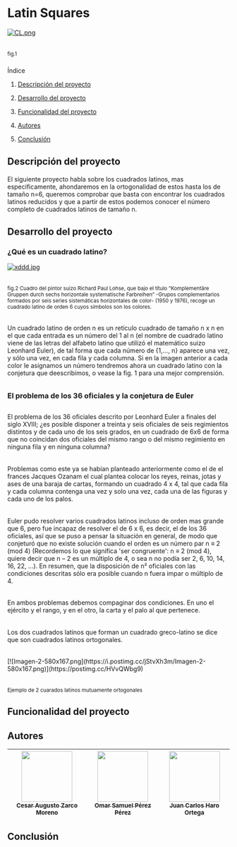 <h1 align="left"> Latin Squares </h1>

[![CL.png](https://i.postimg.cc/PrwWzzHz/CL.png)](https://postimg.cc/PPdvdDPP)
<h6> </h6>
<sub> fig.1 </sub>
<h3></h3>
Índice

1. [Descripción del proyecto](#descripción-del-proyecto)

2. [Desarrollo del proyecto](#desarrollo-del-proyecto)

3. [Funcionalidad del proyecto](#funcionalidad-del-proyecto)

4. [Autores](#autores)

5. [Conclusión](#conclusión)


## Descripción del proyecto
<h4></h4>
El siguiente proyecto habla sobre los cuadrados latinos, mas especificamente, ahondaremos en la ortogonalidad de estos hasta los de tamaño n=6, queremos comprobar que basta con encontrar los cuadrados latinos reducidos y que a partir de estos podemos conocer el número completo de cuadrados latinos de tamaño n.


## Desarrollo del proyecto
<h4></h4>
<h3 align="left">¿Qué es un cuadrado latino?</h3>

[![xddd.jpg](https://i.postimg.cc/XqvbQDP7/xddd.jpg)](https://postimg.cc/62FgQzwD)
<h6> </h6>
<sub> fig.2 Cuadro del pintor suizo Richard Paul Lohse, que bajo el título “Komplementäre Gruppen durch sechs horizontale systematische Farbreihen” -Grupos complementarios formados por seis series sistemáticas horizontales de color- (1950 y 1976), recoge un cuadrado latino de orden 6 cuyos símbolos son los colores. </sub>
<h6> </h6>
<h6> </h6>
Un cuadrado latino de orden n es un retículo cuadrado de tamaño n x n en el que cada entrada es un número del 1 al n (el nombre de cuadrado latino viene de las letras del alfabeto latino que utilizó el matemático suizo Leonhard Euler), de tal forma que cada número de {1,…, n} aparece una vez, y sólo una vez, en cada fila y cada columna.
Si en la imagen anterior a cada color le asignamos un número tendremos ahora un cuadrado latino con la conjetura que deescribimos, o vease la fig. 1 para una mejor comprensión.
<h6> </h6>
<h3> El problema de los 36 oficiales y la conjetura de Euler </h3>
<h2></h2>
El problema de los 36 oficiales descrito por Leonhard Euler a finales del siglo XVIII; ¿es posible disponer a treinta y seis oficiales de seis regimientos distintos y de cada uno de los seis grados, en un cuadrado de 6x6 de forma que no coincidan dos oficiales del mismo rango o del mismo regimiento en ninguna fila y en ninguna columna?
<h6> </h6>
Problemas como este ya se habían planteado anteriormente como el de el frances Jacques Ozanam el cual plantea colocar los reyes, reinas, jotas y ases de una baraja de cartas, formando un cuadrado 4 x 4, tal que cada fila y cada columna contenga una vez y solo una vez, cada una de las figuras y cada uno de los palos.
<h6> </h6>
Euler pudo resolver varios cuadrados latinos incluso de orden mas grande que 6, pero fue incapaz de resolver el de 6 x 6, es decir, el de los 36 oficiales, así que se puso a pensar la situación en general, de modo que conjeturó que no existe solución cuando el orden es un número par n ≡ 2 (mod 4) (Recordemos lo que significa 'ser congruente': n ≡ 2 (mod 4), quiere decir que n – 2 es un múltiplo de 4, o sea n no podía ser 2, 6, 10, 14, 16, 22, …). En resumen, que la disposición de n² oficiales con las condiciones descritas sólo era posible cuando n fuera impar o múltiplo de 4.
<h6></h6>
En ambos problemas debemos compaginar dos condiciones. En uno el ejército y el rango, y en el otro, la carta y el palo al que pertenece.
<h6></h6>
Los dos cuadrados latinos que forman un cuadrado greco-latino se dice que son cuadrados latinos ortogonales.
<h6></h6>
[![Imagen-2-580x167.png](https://i.postimg.cc/jStvXh3m/Imagen-2-580x167.png)](https://postimg.cc/HVvQWbg9)
<h6></h6>
<sub> Ejemplo de 2 cuarados latinos mutuamente ortogonales </sub>

## Funcionalidad del proyecto









## Autores
| [<img src="https://avatars.githubusercontent.com/u/141696762?v=4" width=115><br><sub>Cesar Augusto Zarco Moreno</sub>](https://github.com/CesarZarco) |  [<img src="https://avatars.githubusercontent.com/u/141844905?v=4" width=115><br><sub>Omar Samuel Pérez Pérez</sub>](https://github.com/OS37) |  [<img src="https://avatars.githubusercontent.com/u/141780211?v=4" width=115><br><sub>Juan Carlos Haro Ortega</sub>](https://github.com/jcar2905) |
| :---: | :---: | :---: |



## Conclusión
